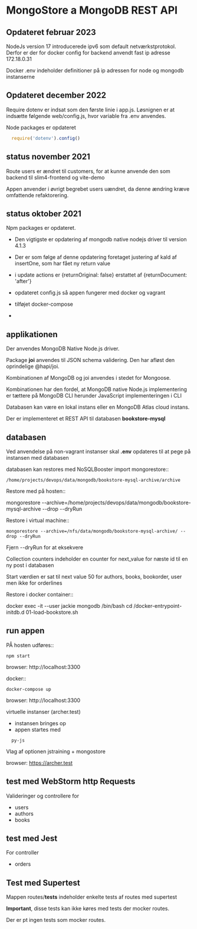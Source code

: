 # MongoStore a MongoDB REST API

## Opdateret februar 2023

NodeJs version 17 introducerede ipv6 som default netværkstprotokol. Derfor er der for docker config for backend anvendt fast ip adresse 172.18.0.31

Docker .env indeholder definitioner på ip adressen for node og mongodb instanserne

## Opdateret december 2022
Require dotenv er indsat som den første linie i app.js. 
Løsnignen er at indsætte følgende web/config.js, hvor variable fra .env anvendes.

Node packages er opdateret

```js
  require('dotenv').config()
```

## status november 2021

Route users er ændret til customers, for at kunne anvende den som backend til slim4-frontend og vite-demo

Appen anvender i øvrigt begrebet users uændret, da denne ændring kræve omfattende refaktorering.


## status oktober 2021

Npm packages er opdateret.

- Den vigtigste er opdatering af mongodb native nodejs driver til version 4.1.3
- Der er som følge af denne opdatering foretaget justering af kald af insertOne, som har fået ny return value
- i update actions er {returnOriginal: false} erstattet af {returnDocument: 'after'}

- opdateret config.js så appen fungerer med docker og vagrant
- tilføjet docker-compose
- 
## applikationen

Der anvendes MongoDB Native Node.js driver.
 
Package **joi** anvendes til JSON schema validering. Den har afløst den oprindelige @hapi/joi.

Kombinationen af MongoDB og joi anvendes i stedet for Mongoose. 

Kombinationen har den fordel, at MongoDB native Node.js implementering er tættere på MongoDB CLI herunder JavaScript implementeringen i CLI

Databasen kan være en lokal instans eller en MongoDB Atlas cloud instans. 

Der er implementeret et REST API til databasen **bookstore-mysql**

## databasen 

Ved anvendelse på non-vagrant instanser skal **.env** opdateres til at pege på instansen med databasen

databasen kan restores med NoSQLBooster import mongorestore::

    /home/projects/devops/data/mongodb/bookstore-mysql-archive/archive
    
Restore med på hosten::

  mongorestore --archive=/home/projects/devops/data/mongodb/bookstore-mysql-archive --drop --dryRun

Restore i virtual machine::

    mongorestore --archive=/nfs/data/mongodb/bookstore-mysql-archive/ --drop --dryRun

Fjern --dryRun for at eksekvere 

Collection counters indeholder en counter for next_value for næste id til en ny post i databasen

Start værdien er sat til next value 50 for authors, books, bookorder, user men ikke for orderlines

Restore i docker container::

  docker exec -it --user jackie mongodb /bin/bash
  cd /docker-entrypoint-initdb.d
  01-load-bookstore.sh

## run appen
PÅ hosten udføres::

    npm start

browser: http://localhost:3300

docker::

    docker-compose up

browser: http://localhost:3300

virtuelle instanser (archer.test)

- instansen bringes op
- appen startes med

```shell
  py-js
```
Vlag af optionen jstraining + mongostore

browser: https://archer.test

## test med WebStorm http Requests

Valideringer og controllere for

- users
- authors
- books

## test med Jest

For controller

- orders

## Test med Supertest

Mappen routes/__tests__ indeholder enkelte tests af routes med supertest

**Important**, disse tests kan ikke køres med tests der mocker routes.

Der er pt ingen tests som mocker routes.

  
